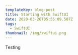 ```yaml
---
templateKey: blog-post
title: Starting with SwiftUI
date: 2020-03-26T05:55:09.507Z
tags:
  - SwiftUI
thumbnail: /img/swiftui.png
---
```

Testing
